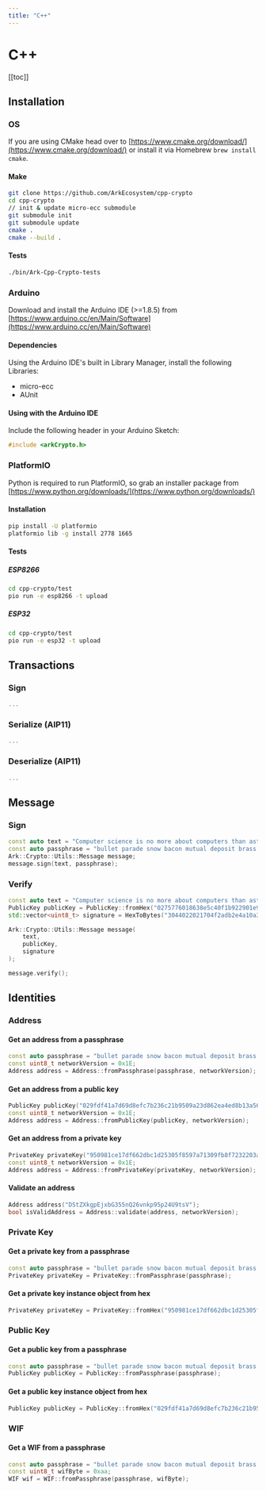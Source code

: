 ```yaml
---
title: "C++"
---
```


# C++

[[toc]]

## Installation

### OS

If you are using CMake head over to [https://www.cmake.org/download/](https://www.cmake.org/download/) or install it via Homebrew `brew install cmake`.

#### Make

```sh
git clone https://github.com/ArkEcosystem/cpp-crypto
cd cpp-crypto
// init & update micro-ecc submodule
git submodule init
git submodule update
cmake .
cmake --build .
```

#### Tests

```sh
./bin/Ark-Cpp-Crypto-tests
```

### Arduino

Download and install the Arduino IDE (>=1.8.5) from [https://www.arduino.cc/en/Main/Software](https://www.arduino.cc/en/Main/Software)

#### Dependencies

Using the Arduino IDE's built in Library Manager, install the following Libraries:

- micro-ecc
- AUnit

#### Using with the Arduino IDE

Include the following header in your Arduino Sketch:

```cpp
#include <arkCrypto.h>
```

### PlatformIO

Python is required to run PlatformIO, so grab an installer package from [https://www.python.org/downloads/](https://www.python.org/downloads/)

#### Installation

```sh
pip install -U platformio
platformio lib -g install 2778 1665
```

#### Tests

##### ESP8266

```sh
cd cpp-crypto/test
pio run -e esp8266 -t upload
```

##### ESP32

```sh
cd cpp-crypto/test
pio run -e esp32 -t upload
```

## Transactions

### Sign

```cpp
...
```

### Serialize (AIP11)

```cpp
...
```

### Deserialize (AIP11)

```cpp
...
```

## Message

### Sign

```cpp
const auto text = "Computer science is no more about computers than astronomy is about telescopes.";
const auto passphrase = "bullet parade snow bacon mutual deposit brass floor staff list concert ask";
Ark::Crypto::Utils::Message message;
message.sign(text, passphrase);
```

### Verify

```cpp
const auto text = "Computer science is no more about computers than astronomy is about telescopes.";
PublicKey publicKey = PublicKey::fromHex("0275776018638e5c40f1b922901e96cac2caa734585ef302b4a2801ee9a338a456");
std::vector<uint8_t> signature = HexToBytes("3044022021704f2adb2e4a10a3ddc1d7d64552b8061c05f6d12a168c69091c75581d611402200edf37689d2786fc690af9f0f6fa1f629c95695039f648a6d455484302402e93");

Ark::Crypto::Utils::Message message(
    text,
    publicKey,
    signature
);

message.verify();
```

## Identities

### Address

#### Get an address from a passphrase
```cpp
const auto passphrase = "bullet parade snow bacon mutual deposit brass floor staff list concert ask";
const uint8_t networkVersion = 0x1E;
Address address = Address::fromPassphrase(passphrase, networkVersion);
```

#### Get an address from a public key
```cpp
PublicKey publicKey("029fdf41a7d69d8efc7b236c21b9509a23d862ea4ed8b13a56e31eee58dbfd97b4");
const uint8_t networkVersion = 0x1E;
Address address = Address::fromPublicKey(publicKey, networkVersion);
```

#### Get an address from a private key
```cpp
PrivateKey privateKey("950981ce17df662dbc1d25305f8597a71309fb8f7232203a0944477e2534b021");
const uint8_t networkVersion = 0x1E;
Address address = Address::fromPrivateKey(privateKey, networkVersion);
```

#### Validate an address
```cpp
Address address("DStZXkgpEjxbG355nQ26vnkp95p24U9tsV");
bool isValidAddress = Address::validate(address, networkVersion);
```

### Private Key

#### Get a private key from a passphrase
```cpp
const auto passphrase = "bullet parade snow bacon mutual deposit brass floor staff list concert ask";
PrivateKey privateKey = PrivateKey::fromPassphrase(passphrase);
```

#### Get a private key instance object from hex
```cpp
PrivateKey privateKey = PrivateKey::fromHex("950981ce17df662dbc1d25305f8597a71309fb8f7232203a0944477e2534b021");
```

### Public Key

#### Get a public key from a passphrase
```cpp
const auto passphrase = "bullet parade snow bacon mutual deposit brass floor staff list concert ask";
PublicKey publicKey = PublicKey::fromPassphrase(passphrase);
```

#### Get a public key instance object from hex
```cpp
PublicKey publicKey = PublicKey::fromHex("029fdf41a7d69d8efc7b236c21b9509a23d862ea4ed8b13a56e31eee58dbfd97b4");
```

### WIF

#### Get a WIF from a passphrase
```cpp
const auto passphrase = "bullet parade snow bacon mutual deposit brass floor staff list concert ask";
const uint8_t wifByte = 0xaa;
WIF wif = WIF::fromPassphrase(passphrase, wifByte);
```
